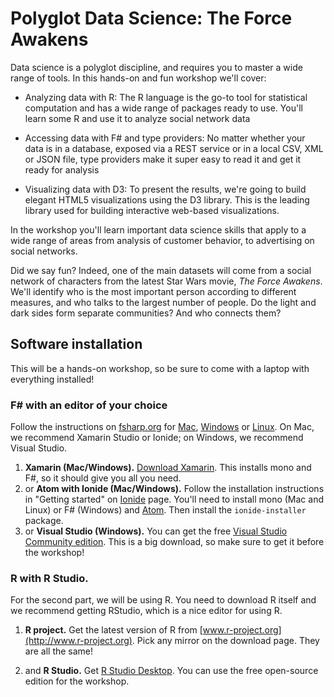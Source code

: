 # Polyglot Data Science: The Force Awakens

Data science is a polyglot discipline, and requires you to
master a wide range of tools. In this hands-on and fun workshop we'll cover:

 - Analyzing data with R: The R language is the go-to tool for statistical
   computation and has a wide range of packages ready to use. You'll learn
   some R and use it to analyze social network data

 - Accessing data with F# and type providers: No matter whether your data is
   in a database, exposed via a REST service or in a local CSV, XML or JSON file,
   type providers make it super easy to read it and get it ready for analysis

 - Visualizing data with D3: To present the results, we're going to build elegant
   HTML5 visualizations using the D3 library. This is the leading library used
   for building interactive web-based visualizations.

In the workshop you'll learn important data science skills that apply to a wide
range of areas from analysis of customer behavior, to advertising on social networks.

Did we say fun? Indeed, one of the main datasets will come from a social network
of characters from the latest Star Wars movie, _The Force Awakens_. We'll
identify who is the most important person according to different measures, and
who talks to the largest number of people. Do the light and dark sides form
separate communities? And who connects them?

## Software installation

This will be a hands-on workshop, so be sure to come with a laptop with
everything installed!

### F# with an editor of your choice

Follow the instructions on [fsharp.org](http://fsharp.org) for
[Mac](http://fsharp.org/use/mac), [Windows](http://fsharp.org/use/windows) or
[Linux](http://fsharp.org/use/linux). On Mac, we recommend Xamarin
Studio or Ionide; on Windows, we recommend Visual Studio.

 1. **Xamarin (Mac/Windows).** [Download Xamarin](https://www.xamarin.com/download). This
   installs mono and F#, so it should give you all you need.
 2. or **Atom with Ionide (Mac/Windows).** Follow the installation instructions
   in "Getting started" on [Ionide](http://ionide.io/) page. You'll need to
   install mono (Mac and Linux) or F# (Windows) and [Atom](http://atom.io).
   Then install the `ionide-installer` package.
 3. or **Visual Studio (Windows).** You can get the free
   [Visual Studio Community edition](https://www.visualstudio.com/en-us/products/visual-studio-community-vs.aspx).
   This is a big download, so make sure to get it before the workshop!

### R with R Studio.

For the second part, we will be using R. You need to download R itself and we
recommend getting RStudio, which is a nice editor for using R.

 1. **R project.** Get the latest version of R from
   [www.r-project.org](http://www.r-project.org). Pick any mirror on the
   download page. They are all the same!

 2. and **R Studio.** Get [R Studio Desktop](https://www.rstudio.com/products/rstudio/download/).
   You can use the free open-source edition for the workshop.
